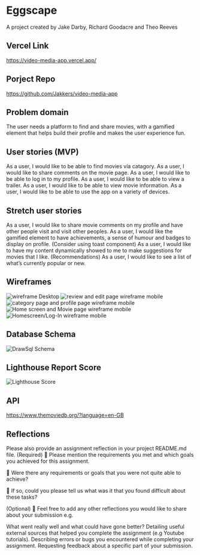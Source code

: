 # Eggscape

A project created by Jake Darby, Richard Goodacre and Theo Reeves

## Vercel Link

https://video-media-app.vercel.app/

## Porject Repo

https://github.com/Jakkers/video-media-app

## Problem domain

The user needs a platform to find and share movies, with a gamified element that helps build their profile and makes the user experience fun.

## User stories (MVP)

As a user, I would like to be able to find movies via catagory.
As a user, I would like to share comments on the movie page.
As a user, I would like to be able to log in to my profile.
As a user, I would like to be able to view a trailer.
As a user, I would like to be able to view movie information.
As a user, I would like to be able to use the app on a variety of devices.

## Stretch user stories

As a user, I would like to share movie comments on my profile and have other people visit and visit other peoples.
As a user, I would like the gamified element to have achievements, a sense of humour and badges to display on profile. (Consider using toast component)
As a user, I would like to have my content dynamically showed to me to make suggestions for movies that I like. (Recommendations)
As a user, I would like to see a list of what’s currently popular or new.

## Wireframes

![wireframe Desktop](https://media.discordapp.net/attachments/1245025828329357403/1268870332261863477/Screenshot_2024-08-02_at_10.56.20.png?ex=66b5e815&is=66b49695&hm=19aad4cac69408de4dd94d3b9e868c912e99810919a4bc17c22e14a910dec427&=&format=webp&quality=lossless&width=1774&height=1170)
![review and edit page wireframe mobile](https://media.discordapp.net/attachments/1245025828329357403/1268870332589015110/Screenshot_2024-08-02_at_10.56.29.png?ex=66b5e815&is=66b49695&hm=c1752eb003217dd1e4cda9cb041c3ffb1658890d7b525da1ea887467a855feb7&=&format=webp&quality=lossless&width=1598&height=1170)
![category page and profile page wireframe mobile](https://media.discordapp.net/attachments/1245025828329357403/1268870332941598812/Screenshot_2024-08-02_at_10.56.40.png?ex=66b5e815&is=66b49695&hm=356c6211d53b2eaf49de0d65542d9a586ef416fe473b918a3c514f0ab3a7f504&=&format=webp&quality=lossless&width=1576&height=1170)
![Home screen and Movie page wireframe mobile](https://media.discordapp.net/attachments/1245025828329357403/1268870333306372128/Screenshot_2024-08-02_at_10.56.50.png?ex=66b5e815&is=66b49695&hm=c427eeb406e2bb793ba08fbc8250c959b54de71416e1673a11df58d7fdd03c98&=&format=webp&quality=lossless&width=1482&height=1170)
![Homescreen/Log-In wireframe mobile](https://media.discordapp.net/attachments/1245025828329357403/1268870333612425296/Screenshot_2024-08-02_at_10.56.56.png?ex=66b5e816&is=66b49696&hm=90774246eee6023f23f11ccce09ce1c33f273948628fd2c7bd9fe5fc7b5ccfb7&=&format=webp&quality=lossless&width=996&height=1170)

## Database Schema

![DrawSql Schema](https://cdn.discordapp.com/attachments/1245025828329357403/1271156098040074400/Screenshot_2024-08-08_at_18.20.26.png?ex=66b64fde&is=66b4fe5e&hm=0525a2c673bd88eeeb5d66e7add4200d8a481bf793e6947a38530b679a36cca8&)

## Lighthouse Report Score

![Lighthouse Score](https://cdn.discordapp.com/attachments/1245025828329357403/1270786947945857024/Screenshot_2024-08-07_at_17.53.04.png?ex=66b64992&is=66b4f812&hm=b8d0c3ffc97d15278bdf4b08fe5f2d5d3d22daa3f0792f6890401b4adf208473&)

## API

https://www.themoviedb.org/?language=en-GB

## Reflections

Please also provide an assignment reflection in your project README.md file.
(Required)
🎯 Please mention the requirements you met and which goals you achieved for this assignment.

🎯 Were there any requirements or goals that you were not quite able to achieve?

🎯 If so, could you please tell us what was it that you found difficult about these tasks?

(Optional)
🏹 Feel free to add any other reflections you would like to share about your submission e.g.

What went really well and what could have gone better?
Detailing useful external sources that helped you complete the assignment (e.g Youtube tutorials).
Describing errors or bugs you encountered while completing your assignment.
Requesting feedback about a specific part of your submission.
